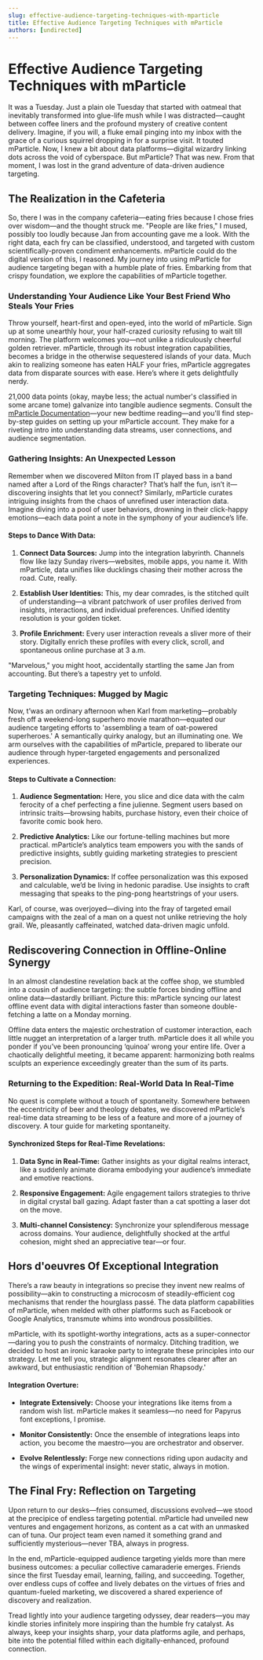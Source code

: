 ```yaml
---
slug: effective-audience-targeting-techniques-with-mparticle
title: Effective Audience Targeting Techniques with mParticle
authors: [undirected]
---
```



# Effective Audience Targeting Techniques with mParticle

It was a Tuesday. Just a plain ole Tuesday that started with oatmeal that inevitably transformed into glue-life mush while I was distracted—caught between coffee liners and the profound mystery of creative content delivery. Imagine, if you will, a fluke email pinging into my inbox with the grace of a curious squirrel dropping in for a surprise visit. It touted mParticle. Now, I knew a bit about data platforms—digital wizardry linking dots across the void of cyberspace. But mParticle? That was new. From that moment, I was lost in the grand adventure of data-driven audience targeting.

## The Realization in the Cafeteria

So, there I was in the company cafeteria—eating fries because I chose fries over wisdom—and the thought struck me. "People are like fries," I mused, possibly too loudly because Jan from accounting gave me a look. With the right data, each fry can be classified, understood, and targeted with custom scientifically-proven condiment enhancements. mParticle could do the digital version of this, I reasoned. My journey into using mParticle for audience targeting began with a humble plate of fries. Embarking from that crispy foundation, we explore the capabilities of mParticle together.

### Understanding Your Audience Like Your Best Friend Who Steals Your Fries

Throw yourself, heart-first and open-eyed, into the world of mParticle. Sign up at some unearthly hour, your half-crazed curiosity refusing to wait till morning. The platform welcomes you—not unlike a ridiculously cheerful golden retriever. mParticle, through its robust integration capabilities, becomes a bridge in the otherwise sequestered islands of your data. Much akin to realizing someone has eaten HALF your fries, mParticle aggregates data from disparate sources with ease. Here’s where it gets delightfully nerdy.

21,000 data points (okay, maybe less; the actual number's classified in some arcane tome) galvanize into tangible audience segments. Consult the [mParticle Documentation](https://docs.mparticle.com/)—your new bedtime reading—and you'll find step-by-step guides on setting up your mParticle account. They make for a riveting intro into understanding data streams, user connections, and audience segmentation.

### Gathering Insights: An Unexpected Lesson

Remember when we discovered Milton from IT played bass in a band named after a Lord of the Rings character? That’s half the fun, isn’t it—discovering insights that let you connect? Similarly, mParticle curates intriguing insights from the chaos of unrefined user interaction data. Imagine diving into a pool of user behaviors, drowning in their click-happy emotions—each data point a note in the symphony of your audience’s life.

#### Steps to Dance With Data:

1. **Connect Data Sources:** Jump into the integration labyrinth. Channels flow like lazy Sunday rivers—websites, mobile apps, you name it. With mParticle, data unifies like ducklings chasing their mother across the road. Cute, really.

2. **Establish User Identities:** This, my dear comrades, is the stitched quilt of understanding—a vibrant patchwork of user profiles derived from insights, interactions, and individual preferences. Unified identity resolution is your golden ticket.

3. **Profile Enrichment:** Every user interaction reveals a sliver more of their story. Digitally enrich these profiles with every click, scroll, and spontaneous online purchase at 3 a.m.

"Marvelous," you might hoot, accidentally startling the same Jan from accounting. But there’s a tapestry yet to unfold.

### Targeting Techniques: Mugged by Magic

Now, t’was an ordinary afternoon when Karl from marketing—probably fresh off a weekend-long superhero movie marathon—equated our audience targeting efforts to 'assembling a team of oat-powered superheroes.' A semantically quirky analogy, but an illuminating one. We arm ourselves with the capabilities of mParticle, prepared to liberate our audience through hyper-targeted engagements and personalized experiences.

#### Steps to Cultivate a Connection:

1. **Audience Segmentation:** Here, you slice and dice data with the calm ferocity of a chef perfecting a fine julienne. Segment users based on intrinsic traits—browsing habits, purchase history, even their choice of favorite comic book hero.

2. **Predictive Analytics:** Like our fortune-telling machines but more practical. mParticle’s analytics team empowers you with the sands of predictive insights, subtly guiding marketing strategies to prescient precision.

3. **Personalization Dynamics:** If coffee personalization was this exposed and calculable, we’d be living in hedonic paradise. Use insights to craft messaging that speaks to the ping-pong heartstrings of your users.

Karl, of course, was overjoyed—diving into the fray of targeted email campaigns with the zeal of a man on a quest not unlike retrieving the holy grail. We, pleasantly caffeinated, watched data-driven magic unfold.

## Rediscovering Connection in Offline-Online Synergy

In an almost clandestine revelation back at the coffee shop, we stumbled into a cousin of audience targeting: the subtle forces binding offline and online data—dastardly brilliant. Picture this: mParticle syncing our latest offline event data with digital interactions faster than someone double-fetching a latte on a Monday morning.

Offline data enters the majestic orchestration of customer interaction, each little nugget an interpretation of a larger truth. mParticle does it all while you ponder if you’ve been pronouncing ‘quinoa’ wrong your entire life. Over a chaotically delightful meeting, it became apparent: harmonizing both realms sculpts an experience exceedingly greater than the sum of its parts.

### Returning to the Expedition: Real-World Data In Real-Time

No quest is complete without a touch of spontaneity. Somewhere between the eccentricity of beer and theology debates, we discovered mParticle’s real-time data streaming to be less of a feature and more of a journey of discovery. A tour guide for marketing spontaneity.

#### Synchronized Steps for Real-Time Revelations:

1. **Data Sync in Real-Time:** Gather insights as your digital realms interact, like a suddenly animate diorama embodying your audience’s immediate and emotive reactions.

2. **Responsive Engagement:** Agile engagement tailors strategies to thrive in digital crystal ball gazing. Adapt faster than a cat spotting a laser dot on the move.

3. **Multi-channel Consistency:** Synchronize your splendiferous message across domains. Your audience, delightfully shocked at the artful cohesion, might shed an appreciative tear—or four.

## Hors d'oeuvres Of Exceptional Integration

There’s a raw beauty in integrations so precise they invent new realms of possibility—akin to constructing a microcosm of steadily-efficient cog mechanisms that render the hourglass passé. The data platform capabilities of mParticle, when melded with other platforms such as Facebook or Google Analytics, transmute whims into wondrous possibilities.

mParticle, with its spotlight-worthy integrations, acts as a super-connector—daring you to push the constraints of normalcy. Ditching tradition, we decided to host an ironic karaoke party to integrate these principles into our strategy. Let me tell you, strategic alignment resonates clearer after an awkward, but enthusiastic rendition of 'Bohemian Rhapsody.'

#### Integration Overture:

- **Integrate Extensively:** Choose your integrations like items from a random wish list. mParticle makes it seamless—no need for Papyrus font exceptions, I promise.
  
- **Monitor Consistently:** Once the ensemble of integrations leaps into action, you become the maestro—you are orchestrator and observer.

- **Evolve Relentlessly:** Forge new connections riding upon audacity and the wings of experimental insight: never static, always in motion.

## The Final Fry: Reflection on Targeting

Upon return to our desks—fries consumed, discussions evolved—we stood at the precipice of endless targeting potential. mParticle had unveiled new ventures and engagement horizons, as content as a cat with an unmasked can of tuna. Our project team even named it something grand and sufficiently mysterious—never TBA, always in progress.

In the end, mParticle-equipped audience targeting yields more than mere business outcomes: a peculiar collective camaraderie emerges. Friends since the first Tuesday email, learning, failing, and succeeding. Together, over endless cups of coffee and lively debates on the virtues of fries and quantum-fueled marketing, we discovered a shared experience of discovery and realization.

Tread lightly into your audience targeting odyssey, dear readers—you may kindle stories infinitely more inspiring than the humble fry catalyst. As always, keep your insights sharp, your data platforms agile, and perhaps, bite into the potential filled within each digitally-enhanced, profound connection.
